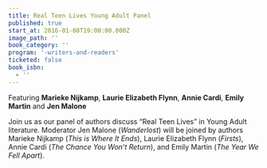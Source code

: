 ```yaml
---
title: Real Teen Lives Young Adult Panel
published: true
start_at: 2016-01-08T19:00:00.000Z
image_path: ''
book_category: ''
program: '-writers-and-readers'
ticketed: false
book_isbn:
  - ''
---
```


Featuring **Marieke Nijkamp**, **Laurie Elizabeth Flynn**, **Annie Cardi**, **Emily Martin** and **Jen Malone**

Join us as our panel of authors discuss “Real Teen Lives” in Young Adult literature. Moderator Jen Malone (*Wanderlost*) will be joined by authors Marieke Nijkamp (*This is Where It Ends*), Laurie Elizabeth Flynn (*Firsts*), Annie Cardi (*The Chance You Won’t Return*), and Emily Martin (*The Year We Fell Apart*).